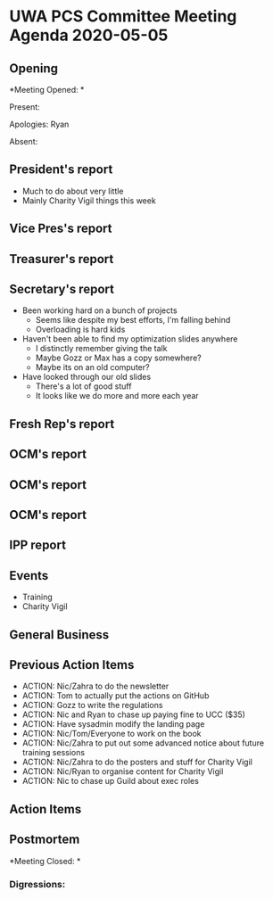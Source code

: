 # UWA PCS Committee Meeting Agenda 2020-05-05
## Opening
*Meeting Opened: *

Present:

Apologies: Ryan

Absent:

## President's report
- Much to do about very little
- Mainly Charity Vigil things this week
## Vice Pres's report
## Treasurer's report
## Secretary's report
- Been working hard on a bunch of projects
    - Seems like despite my best efforts, I'm falling behind
    - Overloading is hard kids
- Haven't been able to find my optimization slides anywhere
    - I distinctly remember giving the talk
    - Maybe Gozz or Max has a copy somewhere?
    - Maybe its on an old computer?
- Have looked through our old slides
    - There's a lot of good stuff 
    - It looks like we do more and more each year

## Fresh Rep's report
## OCM's report
## OCM's report
## OCM's report
## IPP report
## Events
- Training
- Charity Vigil
## General Business
## Previous Action Items
- ACTION: Nic/Zahra to do the newsletter
- ACTION: Tom to actually put the actions on GitHub
- ACTION: Gozz to write the regulations
- ACTION: Nic and Ryan to chase up paying fine to UCC ($35)
- ACTION: Have sysadmin modify the landing page
- ACTION: Nic/Tom/Everyone to work on the book
- ACTION: Nic/Zahra to put out some advanced notice about future training
sessions
- ACTION: Nic/Zahra to do the posters and stuff for Charity Vigil
- ACTION: Nic/Ryan to organise content for Charity Vigil
- ACTION: Nic to chase up Guild about exec roles

## Action Items

## Postmortem
*Meeting Closed: *
###  Digressions:
